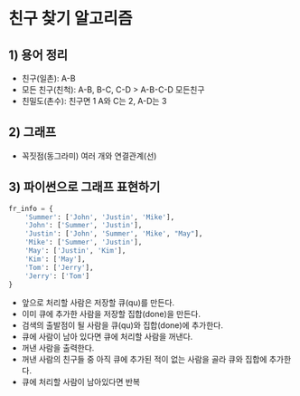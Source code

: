 # 친구 찾기 알고리즘
## 1) 용어 정리
* 친구(일촌): A-B
* 모든 친구(친척): A-B, B-C, C-D > A-B-C-D 모든친구
* 친밀도(촌수): 친구면 1 A와 C는 2, A-D는 3

## 2) 그래프
* 꼭짓점(동그라미) 여러 개와 연결관계(선)

## 3) 파이썬으로 그래프 표현하기
```python
fr_info = {
    'Summer': ['John', 'Justin', 'Mike'],
    'John': ['Summer', 'Justin'],
    'Justin': ['John', 'Summer', 'Mike', "May"],
    'Mike': ['Summer', 'Justin'],
    'May': ['Justin', 'Kim'],
    'Kim': ['May'],
    'Tom': ['Jerry'],
    'Jerry': ['Tom']
}
```
* 앞으로 처리할 사람은 저장할 큐(qu)를 만든다.
* 이미 큐에 추가한 사람을 저장할 집합(done)을 만든다.
* 검색의 출발점이 될 사람을 큐(qu)와 집합(done)에 추가한다.
* 큐에 사람이 남아 있다면 큐에 처리할 사람을 꺼낸다.
* 꺼낸 사람을 출력한다.
* 꺼낸 사람의 친구들 중 아직 큐에 추가된 적이 없는 사람을 골라 큐와 집합에 추가한다.
* 큐에 처리할 사람이 남아있다면 반복